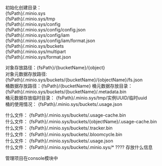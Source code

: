 
初始化创建目录：   
{fsPath}/.minio.sys  
{fsPath}/.minio.sys/tmp  
{fsPath}/.minio.sys/config  
{fsPath}/.minio.sys/config/config.json   
{fsPath}/.minio.sys/config/iam  
{fsPath}/.minio.sys/config/iam/format.json   
{fsPath}/.minio.sys/buckets  
{fsPath}/.minio.sys/multipart  
{fsPath}/.minio.sys/format.json  

对象存放路径：{fsPath}/{bucketName}/{object}  
对象元数据存放路径: {fsPath}/.minio.sys/buckets/{bucketName}/{objectName}/fs.json  
桶数据存放路径：{fsPath}/{bucketName}
桶元数据存放目录： {fsPath}/.minio.sys/buckets/{bucketName}/.metadata.bin   
桶元数据存放临时目录： {fsPath}/.minio.sys/tmp/实例UUID/临时uuid   
桶的使用情况： {fsPath}/.minio.sys/buckets/.usage.json  

什么文件： {fsPath}/.minio.sys/buckets/.usage-cache.bin   
什么文件： {fsPath}/.minio.sys/buckets/{objectName}/.usage-cache.bin   
什么文件： {fsPath}/.minio.sys/buckets/.tracker.bin   
什么文件： {fsPath}/.minio.sys/buckets/.bloomcycle.bin   
什么文件： {fsPath}/.minio.sys/buckets/.usage.json    
什么文件： {fsPath}/.minio.sys/buckets/.minio.sys/* ????  存放什么信息  

管理项目在console模块中  

